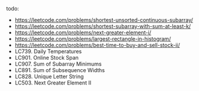 todo:
- https://leetcode.com/problems/shortest-unsorted-continuous-subarray/
- https://leetcode.com/problems/shortest-subarray-with-sum-at-least-k/
- https://leetcode.com/problems/next-greater-element-i/
- https://leetcode.com/problems/largest-rectangle-in-histogram/
- https://leetcode.com/problems/best-time-to-buy-and-sell-stock-ii/
- LC739. Daily Temperatures
- LC901. Online Stock Span
- LC907. Sum of Subarray Minimums
- LC891. Sum of Subsequence Widths
- LC828. Unique Letter String
- LC503. Next Greater Element II